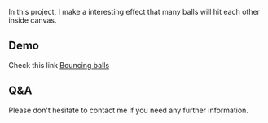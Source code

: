 In this project, I make a interesting effect that many balls will hit each other inside canvas.

## Demo
Check this link [Bouncing balls](https://shinano42.github.io/p5-practices/object%20collision(many%20ball)/src/)






## Q&A
Please don't hesitate to contact me if you need any further information.